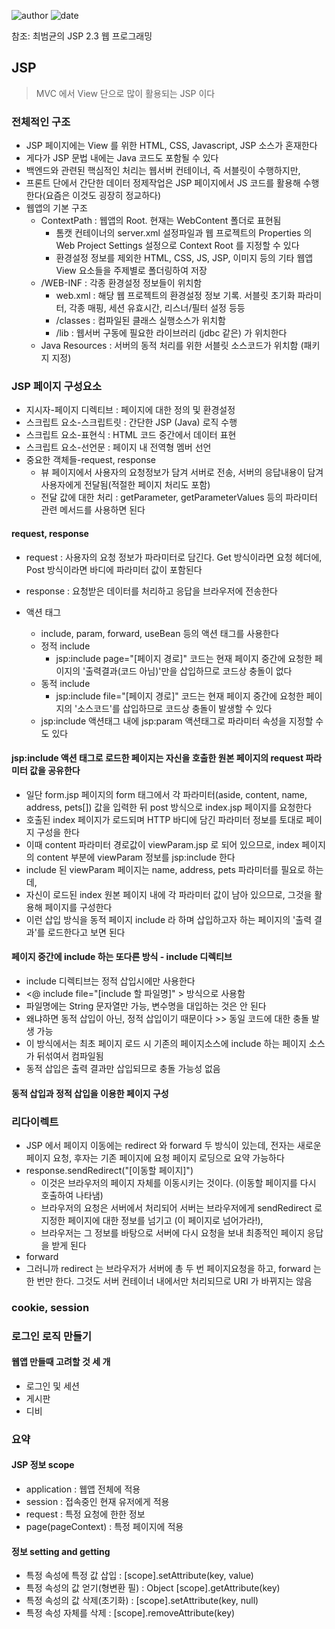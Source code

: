 ﻿
![author](https://img.shields.io/badge/author-daesungRa-lightgray.svg?style=flat-square)
![date](https://img.shields.io/badge/date-190116-lightgray.svg?style=flat-square)

참조: 최범균의 JSP 2.3 웹 프로그래밍

## JSP

> MVC 에서 View 단으로 많이 활용되는 JSP 이다

### 전체적인 구조

- JSP 페이지에는 View 를 위한 HTML, CSS, Javascript, JSP 소스가 혼재한다
- 게다가 JSP 문법 내에는 Java 코드도 포함될 수 있다
- 백엔드와 관련된 핵심적인 처리는 웹서버 컨테이너, 즉 서블릿이 수행하지만,
- 프론트 단에서 간단한 데이터 정제작업은 JSP 페이지에서 JS 코드를 활용해 수행한다(요즘은 이것도 굉장히 정교하다)
- 웹앱의 기본 구조
	* ContextPath : 웹앱의 Root. 현재는 WebContent 폴더로 표현됨
		- 톰캣 컨테이너의 server.xml 설정파일과 웹 프로젝트의 Properties 의 Web Project Settings 설정으로 Context Root 를 지정할 수 있다
		- 환경설정 정보를 제외한 HTML, CSS, JS, JSP, 이미지 등의 기타 웹앱 View 요소들을 주제별로 폴더링하여 저장
	* /WEB-INF : 각종 환경설정 정보들이 위치함
		- web.xml : 해당 웹 프로젝트의 환경설정 정보 기록. 서블릿 초기화 파라미터, 각종 매핑, 세션 유효시간, 리스너/필터 설정 등등
		- /classes : 컴파일된 클래스 실행소스가 위치함
		- /lib : 웹서버 구동에 필요한 라이브러리 (jdbc 같은) 가 위치한다
	* Java Resources : 서버의 동적 처리를 위한 서블릿 소스코드가 위치함 (패키지 지정)

### JSP 페이지 구성요소

- 지시자-페이지 디렉티브 : 페이지에 대한 정의 및 환경설정
- 스크립트 요소-스크립트릿 : 간단한 JSP (Java) 로직 수행
- 스크립트 요소-표현식 : HTML 코드 중간에서 데이터 표현
- 스크립트 요소-선언문 : 페이지 내 전역형 멤버 선언
- 중요한 객체들-request, response
	* 뷰 페이지에서 사용자의 요청정보가 담겨 서버로 전송, 서버의 응답내용이 담겨 사용자에게 전달됨(적절한 페이지 처리도 포함)
	* 전달 값에 대한 처리 : getParameter, getParameterValues 등의 파라미터 관련 메서드를 사용하면 된다

#### request, response

- request : 사용자의 요청 정보가 파라미터로 담긴다. Get 방식이라면 요청 헤더에, Post 방식이라면 바디에 파라미터 값이 포함된다
- response : 요청받은 데이터를 처리하고 응답을 브라우저에 전송한다

- 액션 태그
	* include, param, forward, useBean 등의 액션 태그를 사용한다
	* 정적 include
		- jsp:include page="[페이지 경로]" 코드는 현재 페이지 중간에 요청한 페이지의 '출력결과(코드 아님)'만을 삽입하므로 코드상 충돌이 없다
	* 동적 include
		- jsp:include file="[페이지 경로]" 코드는 현재 페이지 중간에 요청한 페이지의 '소스코드'를 삽입하므로 코드상 충돌이 발생할 수 있다
	* jsp:include 액션태그 내에 jsp:param 액션태그로 파라미터 속성을 지정할 수도 있다

#### jsp:include 액션 태그로 로드한 페이지는 자신을 호출한 원본 페이지의 request 파라미터 값을 공유한다

- 일단 form.jsp 페이지의 form 태그에서 각 파라미터(aside, content, name, address, pets[]) 값을 입력한 뒤 post 방식으로 index.jsp 페이지를 요청한다
- 호출된 index 페이지가 로드되며 HTTP 바디에 담긴 파라미터 정보를 토대로 페이지 구성을 한다
- 이때 content 파라미터 경로값이 viewParam.jsp 로 되어 있으므로, index 페이지의 content 부분에 viewParam 정보를 jsp:include 한다
- include 된 viewParam 페이지는 name, address, pets 파라미터를 필요로 하는데,
- 자신이 로드된 index 원본 페이지 내에 각 파라미터 값이 남아 있으므로, 그것을 활용해 페이지를 구성한다
- 이런 삽입 방식을 동적 페이지 include 라 하며 삽입하고자 하는 페이지의 '출력 결과'를 로드한다고 보면 된다

#### 페이지 중간에 include 하는 또다른 방식 - include 디렉티브

- include 디렉티브는 정적 삽입시에만 사용한다
- &lt;@ include file="[include 할 파일명]" &gt; 방식으로 사용함
- 파일명에는 String 문자열만 가능, 변수명을 대입하는 것은 안 된다
- 왜냐하면 동적 삽입이 아닌, 정적 삽입이기 때문이다 >> 동일 코드에 대한 충돌 발생 가능
- 이 방식에서는 최초 페이지 로드 시 기존의 페이지소스에 include 하는 페이지 소스가 뒤섞여서 컴파일됨
- 동적 삽입은 출력 결과만 삽입되므로 충돌 가능성 없음

#### 동적 삽입과 정적 삽입을 이용한 페이지 구성

### 리다이렉트

- JSP 에서 페이지 이동에는 redirect 와 forward 두 방식이 있는데, 전자는 새로운 페이지 요청, 후자는 기존 페이지에 요청 페이지 로딩으로 요약 가능하다
- response.sendRedirect("[이동할 페이지]")
	* 이것은 브라우저의 페이지 자체를 이동시키는 것이다. (이동할 페이지를 다시 호출하여 나타냄)
	* 브라우저의 요청은 서버에서 처리되어 서버는 브라우저에게 sendRedirect 로 지정한 페이지에 대한 정보를 넘기고 (이 페이지로 넘어가라!),
	* 브라우저는 그 정보를 바탕으로 서버에 다시 요청을 보내 최종적인 페이지 응답을 받게 된다
- forward
- 그러니까 redirect 는 브라우저가 서버에 총 두 번 페이지요청을 하고, forward 는 한 번만 한다. 그것도 서버 컨테이너 내에서만 처리되므로 URI 가 바뀌지는 않음

### cookie, session

### 로그인 로직 만들기


#### 웹앱 만들때 고려할 것 세 개

- 로그인 및 세션
- 게시판
- 디비

### 요약

#### JSP 정보 scope

- application : 웹앱 전체에 적용
- session : 접속중인 현재 유저에게 적용
- request : 특정 요청에 한한 정보
- page(pageContext) : 특정 페이지에 적용

#### 정보 setting and getting

- 특정 속성에 특정 값 삽입 : [scope].setAttribute(key, value)
- 특정 속성의 값 얻기(형변환 필) : Object [scope].getAttribute(key)
- 특정 속성의 값 삭제(초기화) : [scope].setAttribute(key, null)
- 특정 속성 자체를 삭제 : [scope].removeAttribute(key)









